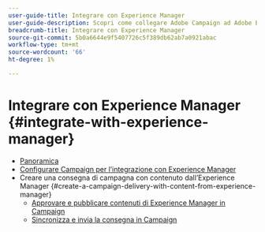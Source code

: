 ```yaml
---
user-guide-title: Integrare con Experience Manager
user-guide-description: Scopri come collegare Adobe Campaign ad Adobe Experience Manager per gestire modelli di consegna e-mail, risorse e moduli in Experience Manager.
breadcrumb-title: Integrare con Experience Manager
source-git-commit: 5b0a6644e9f5407726c5f389db62ab7a0921abac
workflow-type: tm+mt
source-wordcount: '66'
ht-degree: 1%

---
```



# Integrare con Experience Manager {#integrate-with-experience-manager}

+ [Panoramica](/help/tutorial-integrate-with-experience-manager/overview.md)
+ [Configurare Campaign per l’integrazione con Experience Manager](/help/tutorial-integrate-with-experience-manager/configure-campaign-for-aem-integration.md)
+ Creare una consegna di campagna con contenuto dall’Experience Manager {#create-a-campaign-delivery-with-content-from-experience-manager}
   + [Approvare e pubblicare contenuti di Experience Manager in Campaign](/help/tutorial-integrate-with-experience-manager/approve-and-publish-aem-content-to-campaign.md)
   + [Sincronizza e invia la consegna in Campaign](/help/tutorial-integrate-with-experience-manager/synchronize-and-send-an-aem-delivery-in-campaign.md)

